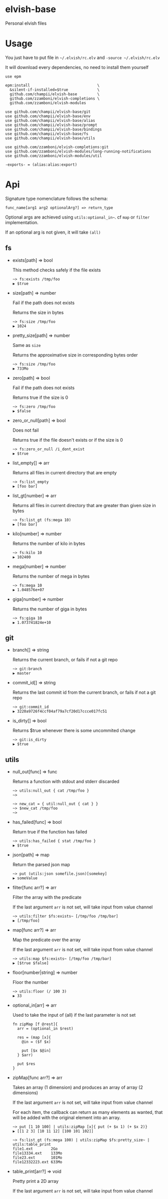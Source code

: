 # elvish-base
Personal elvish files

# Usage

You just have to put file in `~/.elvish/rc.elv` and `-source ~/.elvish/rc.elv`

It will download every dependencies, no need to install them yourself

```
use epm

epm:install                              \
  &silent-if-installed=$true             \
  github.com/champii/elvish-base         \
  github.com/zzamboni/elvish-completions \
  github.com/zzamboni/elvish-modules

use github.com/champii/elvish-base/git
use github.com/champii/elvish-base/env
use github.com/champii/elvish-base/alias
use github.com/champii/elvish-base/prompt
use github.com/champii/elvish-base/bindings
use github.com/champii/elvish-base/fs
use github.com/champii/elvish-base/utils

use github.com/zzamboni/elvish-completions:git
use github.com/zzamboni/elvish-modules/long-running-notifications
use github.com/zzamboni/elvish-modules/util

-exports- = (alias:alias:export)
```

# Api

Signature type nomenclature follows the schema:

```
func_name[arg1 arg2 optionalArg?] => return_type
```

Optional args are achieved using `utils:optional_in~`. cf `map` or `filter` implementation.

If an optional arg is not given, it will take `(all)`

## fs

- exists[path] => bool

  This method checks safely if the file exists

  ```
  ~> fs:exists /tmp/foo
  ▶ $true
  ```

- size[path] => number

  Fail if the path does not exists

  Returns the size in bytes

  ```
  ~> fs:size /tmp/foo
  ▶ 1024
  ```

- pretty_size[path] => number

  Same as `size`

  Returns the approximative size in corresponding bytes order

  ```
  ~> fs:size /tmp/foo
  ▶ 733Mo
  ```

- zero[path] => bool

  Fail if the path does not exists

  Returns true if the size is 0

  ```
  ~> fs:zero /tmp/foo
  ▶ $false
  ```

- zero_or_null[path] => bool

  Does not fail

  Returns true if the file doesn't exists or if the size is 0

  ```
  ~> fs:zero_or_null /i_dont_exist
  ▶ $true
  ```

- list_empty[] => arr

  Returns all files in current directory that are empty

  ```
  ~> fs:list_empty
  ▶ [foo bar]
  ```

- list_gt[number] => arr

  Returns all files in current directory that are greater than given size in bytes

  ```
  ~> fs:list_gt (fs:mega 10)
  ▶ [foo bar]
  ```

- kilo[number] => number

  Returns the number of kilo in bytes

  ```
  ~> fs:kilo 10
  ▶ 102400
  ```

- mega[number] => number

  Returns the number of mega in bytes

  ```
  ~> fs:mega 10
  ▶ 1.048576e+07
  ```

- giga[number] => number

  Returns the number of giga in bytes

  ```
  ~> fs:giga 10
  ▶ 1.073741824e+10
  ```

## git

- branch[] => string

  Returns the current branch, or fails if not a git repo

  ```
  ~> git:branch
  ▶ master
  ```

- commit_id[] => string

  Returns the last commit id from the current branch, or fails if not a git repo

  ```
  ~> git:commit_id
  ▶ 3220a9726f4ccf04af79a7cf20d17ccce017fc51
  ```

- is_dirty[] => bool

  Returns $true whenever there is some uncommited change

  ```
  ~> git:is_dirty
  ▶ $true
  ```

## utils

- null_out[func] => func

  Returns a function with stdout and stderr discarded

  ```
  ~> utils:null_out { cat /tmp/foo }
  ~>
  ```
  ```
  ~> new_cat = { util:null_out { cat } }
  ~> $new_cat /tmp/foo
  ~>
  ```

- has_failed[func] => bool

  Return true if the function has failed

  ```
  ~> utils:has_failed { stat /tmp/foo }
  ▶ $true
  ```

- json[path] => map

  Return the parsed json map

  ```
  ~> put (utils:json somefile.json)[somekey]
  ▶ someValue
  ```

- filter[func arr?] => arr

  Filter the array with the predicate

  If the last argument `arr` is not set, will take input from value channel

  ```
  ~> utils:filter $fs:exists~ [/tmp/foo /tmp/bar]
  ▶ [/tmp/foo]
  ```

- map[func arr?] => arr

  Map the predicate over the array

  If the last argument `arr` is not set, will take input from value channel

  ```
  ~> utils:map $fs:exists~ [/tmp/foo /tmp/bar]
  ▶ [$true $false]
  ```

- floor[number|string] => number

  Floor the number

  ```
  ~> utils:floor (/ 100 3)
  ▶ 33
  ```

- optional_in[arr] => arr

  Used to take the input of (all) if the last parameter is not set

  ```
  fn zipMap [f @rest]{
    arr = (optional_in $rest)

    res = (map [x]{
      @in = ($f $x)

      put [$x $@in]
    } $arr)

    put $res
  }
  ```

- zipMap[func arr?] => arr

  Takes an array (1 dimension) and produces an array of array (2 dimensions)

  If the last argument `arr` is not set, will take input from value channel

  For each item, the callback can return as many elements as wanted, that will be added with the original element into an array.

  ```
  ~> put [1 10 100] | utils:zipMap [x]{ put (+ $x 1) (+ $x 2)}
  ▶ [[1 2 3] [10 11 12] [100 101 102]]
  ```
  ```
  ~> fs:list_gt (fs:mega 100) | utils:zipMap $fs:pretty_size~ | utils:table_print
  file1.ext        2Go
  file13334.ext    133Mo
  file23.ext       101Mo
  file12332223.ext 633Mo
  ```

- table_print[arr?] => void

  Pretty print a 2D array

  If the last argument `arr` is not set, will take input from value channel

